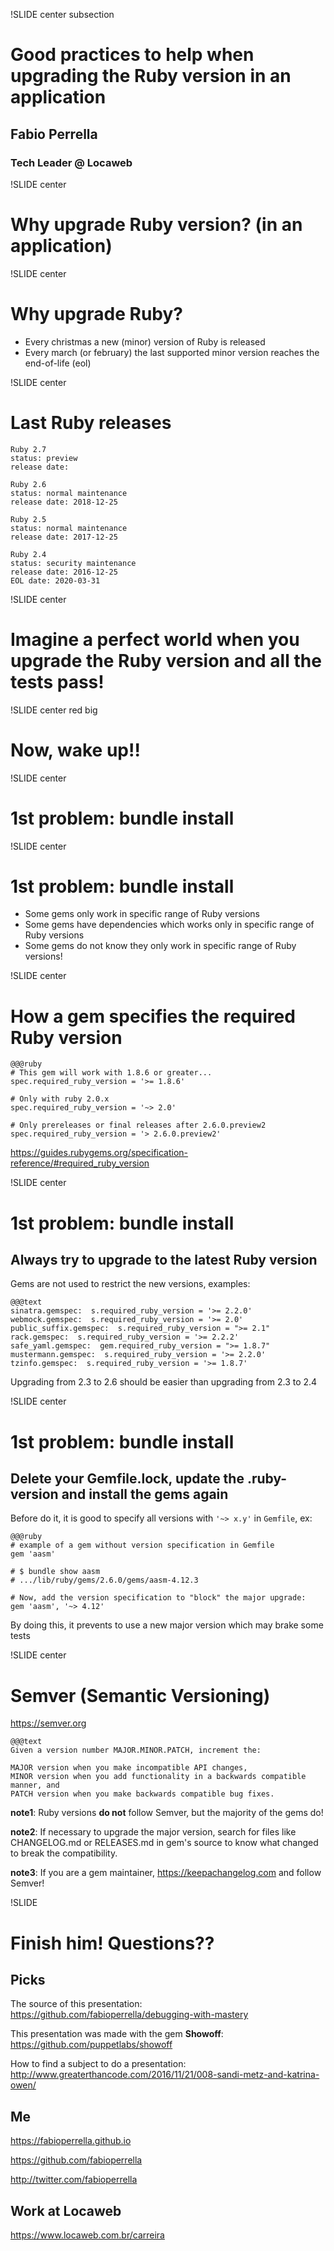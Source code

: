 !SLIDE center subsection

# Good practices to help when upgrading the Ruby version in an application

## Fabio Perrella

### Tech Leader @ Locaweb

!SLIDE center

# Why upgrade Ruby version? (in an application)

!SLIDE center

# Why upgrade Ruby?

* Every christmas a new (minor) version of Ruby is released
* Every march (or february) the last supported minor version reaches the end-of-life (eol)

!SLIDE center

# Last Ruby releases

    Ruby 2.7
    status: preview
    release date:

    Ruby 2.6
    status: normal maintenance
    release date: 2018-12-25

    Ruby 2.5
    status: normal maintenance
    release date: 2017-12-25

    Ruby 2.4
    status: security maintenance
    release date: 2016-12-25
    EOL date: 2020-03-31

!SLIDE center

# Imagine a perfect world when you upgrade the Ruby version and all the tests pass!

!SLIDE center red big

# Now, wake up!!

!SLIDE center

# 1st problem: **bundle install**

!SLIDE center

# 1st problem: **bundle install**

* Some gems only work in specific range of Ruby versions
* Some gems have dependencies which works only in specific range of Ruby versions
* Some gems do not know they only work in specific range of Ruby versions!

!SLIDE center

# How a gem specifies the required Ruby version

    @@@ruby
    # This gem will work with 1.8.6 or greater...
    spec.required_ruby_version = '>= 1.8.6'

    # Only with ruby 2.0.x
    spec.required_ruby_version = '~> 2.0'

    # Only prereleases or final releases after 2.6.0.preview2
    spec.required_ruby_version = '> 2.6.0.preview2'

https://guides.rubygems.org/specification-reference/#required_ruby_version

!SLIDE center

# 1st problem: **bundle install**

## Always try to upgrade to the latest Ruby version

Gems are not used to restrict the new versions, examples:

    @@@text
    sinatra.gemspec:  s.required_ruby_version = '>= 2.2.0'
    webmock.gemspec:  s.required_ruby_version = '>= 2.0'
    public_suffix.gemspec:  s.required_ruby_version = ">= 2.1"
    rack.gemspec:  s.required_ruby_version = '>= 2.2.2'
    safe_yaml.gemspec:  gem.required_ruby_version = ">= 1.8.7"
    mustermann.gemspec:  s.required_ruby_version = '>= 2.2.0'
    tzinfo.gemspec:  s.required_ruby_version = '>= 1.8.7'

Upgrading from 2.3 to 2.6 should be easier than upgrading from 2.3 to 2.4

!SLIDE center

# 1st problem: **bundle install**

## Delete your Gemfile.lock, update the .ruby-version and install the gems again

Before do it, it is good to specify all versions with `'~> x.y'` in `Gemfile`, ex:

    @@@ruby
    # example of a gem without version specification in Gemfile
    gem 'aasm'

    # $ bundle show aasm
    # .../lib/ruby/gems/2.6.0/gems/aasm-4.12.3

    # Now, add the version specification to "block" the major upgrade:
    gem 'aasm', '~> 4.12'

By doing this, it prevents to use a new major version which may brake some tests

!SLIDE center

# Semver (Semantic Versioning)

https://semver.org

    @@@text
    Given a version number MAJOR.MINOR.PATCH, increment the:

    MAJOR version when you make incompatible API changes,
    MINOR version when you add functionality in a backwards compatible manner, and
    PATCH version when you make backwards compatible bug fixes.

**note1**: Ruby versions **do not** follow Semver, but the majority of the gems
do!

**note2**: If necessary to upgrade the major version, search for files like
CHANGELOG.md or RELEASES.md in gem's source to know what changed to break the
compatibility.

**note3**: If you are a gem maintainer, https://keepachangelog.com and follow
Semver!

!SLIDE

# Finish him! Questions??

## Picks

The source of this presentation: https://github.com/fabioperrella/debugging-with-mastery

This presentation was made with the gem **Showoff**: https://github.com/puppetlabs/showoff

How to find a subject to do a presentation: http://www.greaterthancode.com/2016/11/21/008-sandi-metz-and-katrina-owen/

## Me

https://fabioperrella.github.io

https://github.com/fabioperrella

http://twitter.com/fabioperrella

## Work at Locaweb

https://www.locaweb.com.br/carreira

